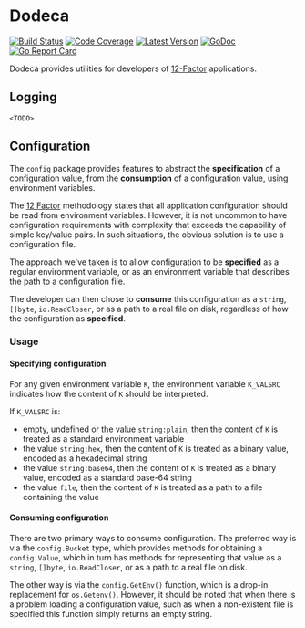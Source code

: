 # Dodeca

[![Build Status](http://img.shields.io/travis/com/dogmatiq/dodeca/master.svg)](https://travis-ci.com/dogmatiq/dodeca)
[![Code Coverage](https://img.shields.io/codecov/c/github/dogmatiq/dodeca/master.svg)](https://codecov.io/github/dogmatiq/dodeca)
[![Latest Version](https://img.shields.io/github/tag/dogmatiq/dodeca.svg?label=semver)](https://semver.org)
[![GoDoc](https://godoc.org/github.com/dogmatiq/dodeca?status.svg)](https://godoc.org/github.com/dogmatiq/dodeca)
[![Go Report Card](https://goreportcard.com/badge/github.com/dogmatiq/dodeca)](https://goreportcard.com/report/github.com/dogmatiq/dodeca)

Dodeca provides utilities for developers of [12-Factor](http://12factor.net) applications.

## Logging

    <TODO>

## Configuration

The `config` package provides features to abstract the **specification** of a
configuration value, from the **consumption** of a configuration value, using
environment variables.

The [12 Factor](https://12factor.net/config) methodology states that all
application configuration should be read from environment variables. However,
it is not uncommon to have configuration requirements with complexity that
exceeds the capability of simple key/value pairs. In such situations, the
obvious solution is to use a configuration file.

The approach we've taken is to allow configuration to be **specified** as a
regular environment variable, or as an environment variable that describes the
path to a configuration file.

The developer can then chose to **consume** this configuration as a `string`,
`[]byte`, `io.ReadCloser`, or as a path to a real file on disk, regardless of
how the configuration as **specified**.

### Usage

#### Specifying configuration

For any given environment variable `K`, the environment variable `K_VALSRC`
indicates how the content of `K` should be interpreted.

If `K_VALSRC` is:

- empty, undefined or the value `string:plain`, then the content of `K` is treated as a standard environment variable
- the value `string:hex`, then the content of `K` is treated as a binary value, encoded as a hexadecimal string
- the value `string:base64`, then the content of `K` is treated as a binary value, encoded as a standard base-64 string
- the value `file`, then the content of `K` is treated as a path to a file containing the value

#### Consuming configuration

There are two primary ways to consume configuration. The preferred way is via
the `config.Bucket` type, which provides methods for obtaining a `config.Value`,
which in turn has methods for representing that value as a `string`, `[]byte`,
`io.ReadCloser`, or as a path to a real file on disk.

The other way is via the `config.GetEnv()` function, which is a drop-in
replacement for `os.Getenv()`. However, it should be noted that when there is a
problem loading a configuration value, such as when a non-existent file is
specified this function simply returns an empty string.
